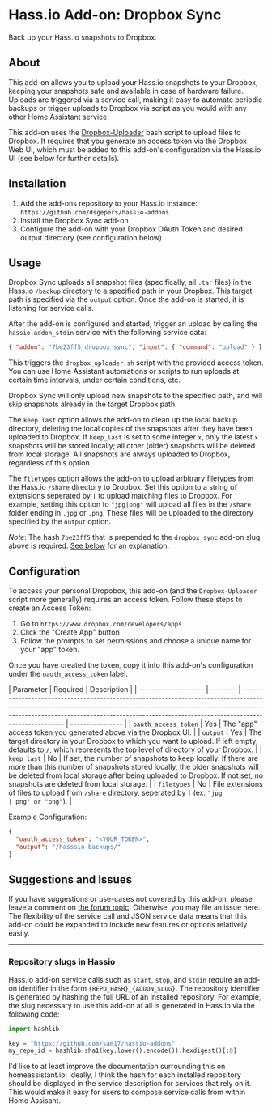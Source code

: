 # Hass.io Add-on: Dropbox Sync

Back up your Hass.io snapshots to Dropbox.

## About

This add-on allows you to upload your Hass.io snapshots to your Dropbox, keeping your snapshots safe and available in case of hardware failure. Uploads are triggered via a service call, making it easy to automate periodic backups or trigger uploads to Dropbox via script as you would with any other Home Assistant service.

This add-on uses the [Dropbox-Uploader](https://github.com/andreafabrizi/Dropbox-Uploader) bash script to upload files to Dropbox. It requires that you generate an access token via the Dropbox Web UI, which must be added to this add-on's configuration via the Hass.io UI (see below for further details).

## Installation

1. Add the add-ons repository to your Hass.io instance: `https://github.com/dsgepers/hassio-addons`
2. Install the Dropbox Sync add-on
3. Configure the add-on with your Dropbox OAuth Token and desired output directory (see configuration below)

## Usage

Dropbox Sync uploads all snapshot files (specifically, all `.tar` files) in the Hass.io `/backup` directory to a specified path in your Dropbox. This target path is specified via the `output` option. Once the add-on is started, it is listening for service calls.

After the add-on is configured and started, trigger an upload by calling the `hassio.addon_stdin` service with the following service data:

```json
{ "addon": "7be23ff5_dropbox_sync", "input": { "command": "upload" } }
```

This triggers the `dropbox_uploader.sh` script with the provided access token. You can use Home Assistant automations or scripts to run uploads at certain time intervals, under certain conditions, etc.

Dropbox Sync will only upload new snapshots to the specified path, and will skip snapshots already in the target Dropbox path.

The `keep last` option allows the add-on to clean up the local backup directory, deleting the local copies of the snapshots after they have been uploaded to Dropbox. If `keep_last` is set to some integer `x`, only the latest `x` snapshots will be stored locally; all other (older) snapshots will be deleted from local storage. All snapshots are always uploaded to Dropbox, regardless of this option.

The `filetypes` option allows the add-on to upload arbitrary filetypes from the Hass.io `/share` directory to Dropbox. Set this option to a string of extensions seperated by `|` to upload matching files to Dropbox. For example, setting this option to `"jpg|png"` will upload all files in the `/share` folder ending in `.jpg` or `.png`. These files will be uploaded to the directory specified by the `output` option.

_Note_: The hash `7be23ff5` that is prepended to the `dropbox_sync` add-on slug above is required. [See below](#repository-slugs-in-hassio) for an explanation.

## Configuration

To access your personal Dropobox, this add-on (and the `Dropbox-Uploader` script more generally) requires an access token. Follow these steps to create an Access Token:

1. Go to `https://www.dropbox.com/developers/apps`
2. Click the "Create App" button
3. Follow the prompts to set permissions and choose a unique name for your "app" token.

Once you have created the token, copy it into this add-on's configuration under the `oauth_access_token` label.

| Parameter            | Required | Description                                                                                                                                                                                                                                                       |
| -------------------- | -------- | ----------------------------------------------------------------------------------------------------------------------------------------------------------------------------------------------------------------------------------------------------------------- | ---------------- |
| `oauth_access_token` | Yes      | The "app" access token you generated above via the Dropbox UI.                                                                                                                                                                                                    |
| `output`             | Yes      | The target directory in your Dropbox to which you want to upload. If left empty, defaults to `/`, which represents the top level of directory of your Dropbox.                                                                                                    |
| `keep_last`          | No       | If set, the number of snapshots to keep locally. If there are more than this number of snapshots stored locally, the older snapshots will be deleted from local storage after being uploaded to Dropbox. If not set, no snapshots are deleted from local storage. |
| `filetypes`          | No       | File extensions of files to upload from `/share` directory, seperated by <code>&#124;</code> (ex: `"jpg                                                                                                                                                           | png" or "png"`). |

Example Configuration:

```json
{
  "oauth_access_token": "<YOUR_TOKEN>",
  "output": "/hasssio-backups/"
}
```

## Suggestions and Issues

If you have suggestions or use-cases not covered by this add-on, please leave a comment on [the forum topic](https://community.home-assistant.io/t/hass-io-add-on-upload-hassio-snapshots-to-dropbox/). Otherwise, you may file an issue here. The flexibility of the service call and JSON service data means that this add-on could be expanded to include new features or options relatively easily.

---

### Repository slugs in Hassio

Hass.io add-on service calls such as `start`, `stop`, and `stdin` require an add-on identifier in the form `{REPO_HASH}_{ADDON_SLUG}`. The repository identifier is generated by hashing the full URL of an installed repository. For example, the slug necessary to use this add-on at all is generated in Hass.io via the following code:

```python
import hashlib

key = "https://github.com/sam17/hassio-addons"
my_repo_id = hashlib.sha1(key.lower().encode()).hexdigest()[:8]
```

I'd like to at least improve the documentation surrounding this on homeassistant.io; ideally, I think the hash for each installed repository should be displayed in the service description for services that rely on it. This would make it easy for users to compose service calls from within Home Assisant.
